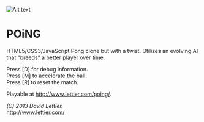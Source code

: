 ![Alt text](https://raw.github.com/lettier/poing/master/screenshot.jpg)
 
# POiNG
 
HTML5/CSS3/JavaScript Pong clone but with a twist. Utilizes an evolving AI that "breeds" a better player over time.

Press [D] for debug information.  
Press [M] to accelerate the ball.  
Press [R] to reset the match. 
 
Playable at http://www.lettier.com/poing/. 
 
_(C) 2013 David Lettier._  
http://www.lettier.com/
